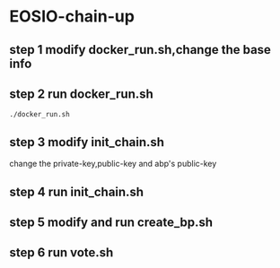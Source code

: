 # EOSIO-chain-up

## step 1 modify docker_run.sh,change the base info
## step 2 run docker_run.sh
``` ./docker_run.sh ```

## step 3 modify init_chain.sh
change the private-key,public-key and abp's public-key
## step 4 run init_chain.sh

## step 5 modify and run create_bp.sh

## step 6 run vote.sh